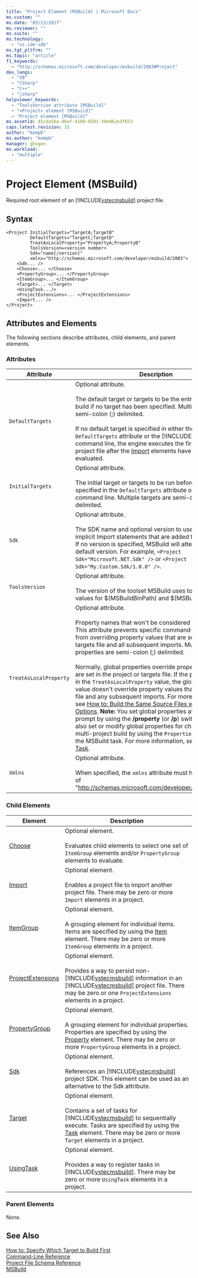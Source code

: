 ```yaml
---
title: "Project Element (MSBuild) | Microsoft Docs"
ms.custom: ""
ms.date: "03/13/2017"
ms.reviewer: ""
ms.suite: ""
ms.technology: 
  - "vs-ide-sdk"
ms.tgt_pltfrm: ""
ms.topic: "article"
f1_keywords: 
  - "http://schemas.microsoft.com/developer/msbuild/2003#Project"
dev_langs: 
  - "VB"
  - "CSharp"
  - "C++"
  - "jsharp"
helpviewer_keywords: 
  - "ToolsVersion attribute [MSBuild]"
  - "<Project> element [MSBuild]"
  - "Project element [MSBuild]"
ms.assetid: d1cda56a-dbef-4109-9201-39e962e3f653
caps.latest.revision: 31
author: "kempb"
ms.author: "kempb"
manager: ghogen
ms.workload: 
  - "multiple"
---
```

# Project Element (MSBuild)
Required root element of an [!INCLUDE[vstecmsbuild](../extensibility/internals/includes/vstecmsbuild_md.md)] project file.  

## Syntax  

```  
<Project InitialTargets="TargetA;TargetB"  
         DefaultTargets="TargetC;TargetD"  
         TreatAsLocalProperty="PropertyA;PropertyB"  
         ToolsVersion=<version number>
         Sdk="name[/version]"
         xmlns="http://schemas.microsoft.com/developer/msbuild/2003">  
    <Sdk... />
    <Choose>... </Choose>  
    <PropertyGroup>... </PropertyGroup>  
    <ItemGroup>... </ItemGroup>  
    <Target>... </Target>  
    <UsingTask.../>  
    <ProjectExtensions>... </ProjectExtensions>  
    <Import... />  
</Project>  
```  

## Attributes and Elements  
 The following sections describe attributes, child elements, and parent elements.  

### Attributes  

|Attribute|Description|  
|---------------|-----------------|  
|`DefaultTargets`|Optional attribute.<br /><br /> The default target or targets to be the entry point of the build if no target has been specified. Multiple targets are semi-colon (;) delimited.<br /><br /> If no default target is specified in either the `DefaultTargets` attribute or the [!INCLUDE[vstecmsbuild](../extensibility/internals/includes/vstecmsbuild_md.md)] command line, the engine executes the first target in the project file after the [Import](../msbuild/import-element-msbuild.md) elements have been evaluated.|  
|`InitialTargets`|Optional attribute.<br /><br /> The initial target or targets to be run before the targets specified in the `DefaultTargets` attribute or on the command line. Multiple targets are semi-colon (;) delimited.|  
|`Sdk`|Optional attribute. <br /><br /> The SDK name and optional version to use to create implicit Import statements that are added to the .proj file. If no version is specified, MSBuild will attempt to resolve a default version.  For example, `<Project Sdk="Microsoft.NET.Sdk" />` or `<Project Sdk="My.Custom.Sdk/1.0.0" />`.|  
|`ToolsVersion`|Optional attribute.<br /><br /> The version of the toolset MSBuild uses to determine the values for $(MSBuildBinPath) and $(MSBuildToolsPath).|  
|`TreatAsLocalProperty`|Optional attribute.<br /><br /> Property names that won't be considered to be global. This attribute prevents specific command-line properties from overriding property values that are set in a project or targets file and all subsequent imports. Multiple properties are semi-colon (;) delimited.<br /><br /> Normally, global properties override property values that are set in the project or targets file. If the property is listed in the `TreatAsLocalProperty` value, the global property value doesn't override property values that are set in that file and any subsequent imports. For more information, see [How to: Build the Same Source Files with Different Options](../msbuild/how-to-build-the-same-source-files-with-different-options.md). **Note:**  You set global properties  at a command prompt by using the **/property** (or **/p**) switch. You can also set or modify global properties for child projects in a multi-project build by using the `Properties` attribute of the MSBuild task. For more information, see [MSBuild Task](../msbuild/msbuild-task.md).|  
|`Xmlns`|Optional attribute.<br /><br /> When specified, the `xmlns` attribute must have the value of "http://schemas.microsoft.com/developer/msbuild/2003".|  

### Child Elements  

|Element|Description|  
|-------------|-----------------|  
|[Choose](../msbuild/choose-element-msbuild.md)|Optional element.<br /><br /> Evaluates child elements to select one set of `ItemGroup` elements and/or `PropertyGroup` elements to evaluate.|  
|[Import](../msbuild/import-element-msbuild.md)|Optional element.<br /><br /> Enables a project file to import another project file. There may be zero or more `Import` elements in a project.|  
|[ItemGroup](../msbuild/itemgroup-element-msbuild.md)|Optional element.<br /><br /> A grouping element for individual items. Items are specified by using the [Item](../msbuild/item-element-msbuild.md) element. There may be zero or more `ItemGroup` elements in a project.|  
|[ProjectExtensions](../msbuild/projectextensions-element-msbuild.md)|Optional element.<br /><br /> Provides a way to persist non-[!INCLUDE[vstecmsbuild](../extensibility/internals/includes/vstecmsbuild_md.md)] information in an [!INCLUDE[vstecmsbuild](../extensibility/internals/includes/vstecmsbuild_md.md)] project file. There may be zero or one `ProjectExtensions` elements in a project.|  
|[PropertyGroup](../msbuild/propertygroup-element-msbuild.md)|Optional element.<br /><br /> A grouping element for individual properties. Properties are specified by using the [Property](../msbuild/property-element-msbuild.md) element. There may be zero or more `PropertyGroup` elements in a project.|
|[Sdk](../msbuild/sdk-element-msbuild.md)|Optional element.<br /><br /> References an [!INCLUDE[vstecmsbuild](../extensibility/internals/includes/vstecmsbuild_md.md)] project SDK.  This element can be used as an alternative to the Sdk attribute.|  
|[Target](../msbuild/target-element-msbuild.md)|Optional element.<br /><br /> Contains a set of tasks for [!INCLUDE[vstecmsbuild](../extensibility/internals/includes/vstecmsbuild_md.md)] to sequentially execute. Tasks are specified by using the [Task](../msbuild/task-element-msbuild.md) element. There may be zero or more `Target` elements in a project.|  
|[UsingTask](../msbuild/usingtask-element-msbuild.md)|Optional element.<br /><br /> Provides a way to register tasks in [!INCLUDE[vstecmsbuild](../extensibility/internals/includes/vstecmsbuild_md.md)]. There may be zero or more `UsingTask` elements in a project.|  

### Parent Elements  
 None.  

## See Also  
 [How to: Specify Which Target to Build First](../msbuild/how-to-specify-which-target-to-build-first.md)   
 [Command-Line Reference](../msbuild/msbuild-command-line-reference.md)   
 [Project File Schema Reference](../msbuild/msbuild-project-file-schema-reference.md)   
 [MSBuild](../msbuild/msbuild.md)
